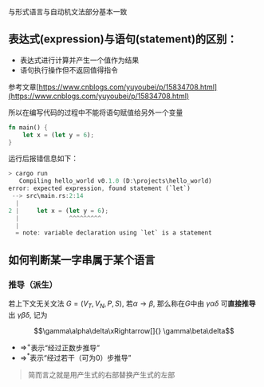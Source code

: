 与形式语言与自动机文法部分基本一致

## 表达式(expression)与语句(statement)的区别：

- 表达式进行计算并产生一个值作为结果
- 语句执行操作但不返回值得指令

参考文章[https://www.cnblogs.com/yuyoubei/p/15834708.html](https://www.cnblogs.com/yuyoubei/p/15834708.html)

所以在编写代码的过程中不能将语句赋值给另外一个变量

```rust
fn main() {
    let x = (let y = 6);
}
```

运行后报错信息如下：

```rust
> cargo run
   Compiling hello_world v0.1.0 (D:\projects\hello_world)
error: expected expression, found statement (`let`)
 --> src\main.rs:2:14
  |
2 |     let x = (let y = 6);
  |              ^^^^^^^^^
  |
  = note: variable declaration using `let` is a statement
```

## 如何判断某一字串属于某个语言

### 推导（派生）

若上下文无关文法 $G = (V_T, V_N, P, S)$, 若$\alpha → \beta$, 那么称在$G$中由 $\gamma\alpha\delta$ 可**直接推导**出 $\gamma\beta\delta$, 记为

$$\gamma\alpha\delta\xRightarrow[]{} \gamma\beta\delta$$

- $\Rightarrow^+$表示“经过正数步推导”
- $\Rightarrow^*$表示“经过若干（可为0）步推导”

> 简而言之就是用产生式的右部替换产生式的左部